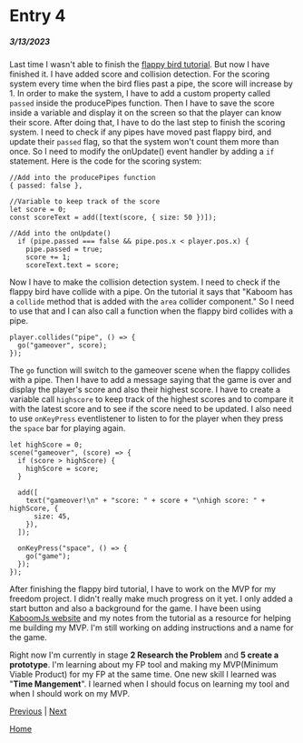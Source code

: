 # Entry 4
##### 3/13/2023
Last time I wasn't able to finish the [flappy bird tutorial](https://docs.replit.com/tutorials/kaboom/build-flappy-bird-with-kaboom). But now I have finished it. I have added score and collision detection. For the scoring system every time when the bird flies past a pipe, the score will increase by 1. In order to make the system, I have to add a custom property called `passed` inside the producePipes function. Then I have to save the score inside a variable and display it on the screen so that the player can know their score. After doing that, I have to do the last step to finish the scoring system. I need to check if any pipes have moved past flappy bird, and update their `passed` flag, so that the system won't count them more than once. So I need to modify the onUpdate() event handler by adding a `if` statement.
Here is the code for the scoring system:
```JS
//Add into the producePipes function
{ passed: false },

//Variable to keep track of the score
let score = 0;
const scoreText = add([text(score, { size: 50 })]);

//Add into the onUpdate()
  if (pipe.passed === false && pipe.pos.x < player.pos.x) {
    pipe.passed = true;
    score += 1;
    scoreText.text = score;
```
Now I have to make the collision detection system. I need to check if the flappy bird have collide with a pipe. On the tutorial it says that "Kaboom  has a `collide` method that is added with the `area` collider component." So I need to use that and I can also call a function when the flappy bird collides with a pipe.
```JS
player.collides("pipe", () => {
  go("gameover", score);
});
```
The `go` function will switch to the gameover scene when the flappy collides with a pipe. Then I have to add a message saying that the game is over and display the player's score and also their highest score. I have to create a variable call `highscore` to keep track of the highest scores and to compare it with the latest score and to see if the score need to be updated. I also need to use `onKeyPress` eventlistener to listen to for the player when they press the `space` bar for playing again.
```JS
let highScore = 0;
scene("gameover", (score) => {
  if (score > highScore) {
    highScore = score;
  }

  add([
    text("gameover!\n" + "score: " + score + "\nhigh score: " + highScore, {
      size: 45,
    }),
  ]);

  onKeyPress("space", () => {
    go("game");
  });
});

```
After finishing the flappy bird tutorial, I have to work on the MVP for my freedom project. I didn't really make much progress on it yet. I only added a start button and also a background for the game. I have been using [KaboomJs website](https://kaboomjs.com/doc/intro) and my notes from the tutorial as a resource for helping me building my MVP. I'm still working on adding instructions and a name for the game.

Right now I'm currently in stage **2 Research the Problem** and **5 create a prototype**. I'm learning about my FP tool and making my MVP(Minimum Viable Product) for my FP at the same time. One new skill I learned was "**Time Mangement**". I learned when I should focus on learning my tool and when I should work on my MVP.


[Previous](entry03.md) | [Next](entry05.md)

[Home](../README.md)
